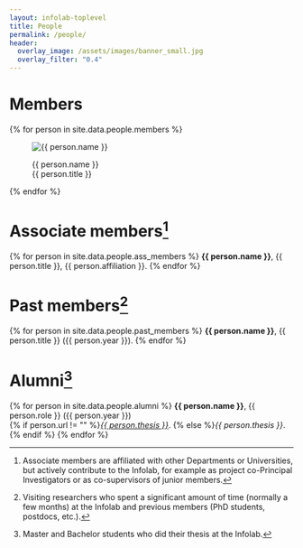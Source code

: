 ```yaml
---
layout: infolab-toplevel
title: People
permalink: /people/
header:
  overlay_image: /assets/images/banner_small.jpg
  overlay_filter: "0.4"
---
```


# Members

<div class="profiles"> 
{% for person in site.data.people.members %}
<figure class="profile">
  <img class="profilepic" src="{{ person.pic }}" alt="{{ person.name }}">
  <figcaption class="profile">
  <p>{{ person.name }} <br/> {{ person.title }}</p>
  </figcaption>
</figure>
{% endfor %}
<div class="stop"/>
</div>


# Associate members[^1]

[^1]: Associate members are affiliated with other Departments or Universities, but actively contribute to the Infolab, for example as project co-Principal Investigators or as co-supervisors of junior members. 

{% for person in site.data.people.ass_members %}
**{{ person.name }}**, {{ person.title }}, {{ person.affiliation }}.
{% endfor %}

# Past members[^2]

[^2]: Visiting researchers who spent a significant amount of time (normally a few months) at the Infolab and previous members (PhD students, postdocs, etc.).

{% for person in site.data.people.past_members %}
**{{ person.name }}**, {{ person.title }} ({{ person.year }}).
{% endfor %}

# Alumni[^3]

[^3]: Master and Bachelor students who did their thesis at the Infolab.

{% for person in site.data.people.alumni %}
**{{ person.name }}**, {{ person.role }} ({{ person.year }})<br/>
{% if person.url != "" %}<a href="{{ person.url }}">*{{ person.thesis }}*</a>.
{% else %}*{{ person.thesis }}*.{% endif %}
{% endfor %}
